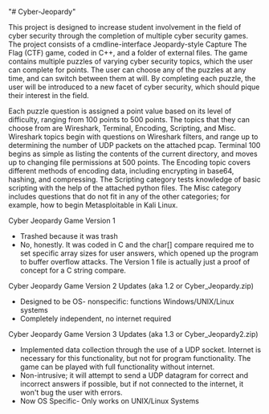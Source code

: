 "# Cyber-Jeopardy" 

This project is designed to increase student involvement in the field of cyber security through the completion of multiple cyber security games. The project consists of a cmdline-interface Jeopardy-style Capture The Flag (CTF) game, coded in C++, and a folder of external files. The game contains multiple puzzles of varying cyber security topics, which the user can complete for points. The user can choose any of the puzzles at any time, and can switch between them at will. By completing each puzzle, the user will be introduced to a new facet of cyber security, which should pique their interest in the field. 

Each puzzle question is assigned a point value based on its level of difficulty, ranging from 100 points to 500 points. The topics that they can choose from are Wireshark, Terminal, Encoding, Scripting, and Misc. Wireshark topics begin with questions on Wireshark filters, and range up to determining the number of UDP packets on the attached pcap. Terminal 100 begins as simple as listing the contents of the current directory, and moves up to changing file permissions at 500 points. The Encoding topic covers different methods of encoding data, including encrypting in base64, hashing, and compressing. The Scripting category tests knowledge of basic scripting with the help of the attached python files. The Misc category includes questions that do not fit in any of the other categories; for example, how to begin Metasploitable in Kali Linux.

Cyber Jeopardy Game Version 1
- Trashed because it was trash
- No, honestly. It was coded in C and the char[] compare required me to set specific array sizes for user answers, which opened up the program to buffer overflow attacks. The Version 1 file is actually just a proof of concept for a C string compare.

Cyber Jeopardy Game Version 2 Updates (aka 1.2 or Cyber_Jeopardy.zip)
- Designed to be OS- nonspecific: functions Windows/UNIX/Linux systems
- Completely independent, no internet required

Cyber Jeopardy Game Version 3 Updates (aka 1.3 or Cyber_Jeopardy2.zip)
- Implemented data collection through the use of a UDP socket. Internet is necessary for this functionality, but not for program functionality. The game can be played with full functionality without internet.
- Non-intrusive; it will attempt to send a UDP datagram for correct and incorrect answers if possible, but if not connected to the internet, it won't bug the user with errors.
- Now OS Specific- Only works on UNIX/Linux Systems

